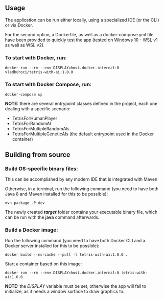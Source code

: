 ## Usage

The application can be run either locally, using a specialized IDE (or the CLI) or via Docker.

For the second option, a Dockerfile, as well as a docker-compose.yml file have been provided to quickly test the app (tested on Windows 10 - WSL v1 as well as WSL v2).

### To start with Docker, run:

```
docker run --rm --env DISPLAY=host.docker.internal:0 vladbuhoci/tetris-with-ai:1.0.0
```

### To start with Docker Compose, run:

```
docker-compose up
```

<b>NOTE:</b> there are several entrypoint classes defined in the project, each one dealing with a specific scenario:
* TetrisForHumanPlayer
* TetrisForRandomAI
* TetrisForMultipleRandomAIs
* TetrisForMultipleGeneticAIs (the default entrypoint used in the Docker container)

## Building from source

### Build OS-specific binary files:

This can be accomplished by any modern IDE that is integrated with Maven.

Otherwise, in a terminal, run the following command (you need to have both Java 8 and Maven installed for this to be possible):

```
mvn package -P dev
```

The newly created <i><b>target</b></i> folder contains your executable binary file, which can be run with the <b>java</b> command afterwards.

### Build a Docker image:

Run the following command (you need to have both Docker CLI and a Docker server installed for this to be possible):

```
docker build --no-cache --pull -t tetris-with-ai:1.0.0 .
```

Start a container based on this image:

```
docker run --rm --env DISPLAY=host.docker.internal:0 tetris-with-ai:1.0.0
```

<b>NOTE:</b> the <i>DISPLAY</i> variable must be set, otherwise the app will fail to initialize, as it needs a window surface to draw graphics to.
